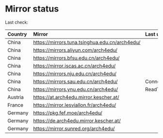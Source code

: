 <script src="./time.js"></script>
# Mirror status
Last check: <script type="text/javascript">localize(1689303676.3468342);</script>

|Country|Mirror|Last update|
|:------|:-----|:----------|
|China|https://mirrors.tuna.tsinghua.edu.cn/arch4edu/|<script type="text/javascript">localize(1689273131);</script>|
|China|https://mirrors.aliyun.com/arch4edu/|<script type="text/javascript">localize(1689230030);</script>|
|China|https://mirrors.bfsu.edu.cn/arch4edu/|<script type="text/javascript">localize(1689230030);</script>|
|China|https://mirror.iscas.ac.cn/arch4edu/|<script type="text/javascript">localize(1689273131);</script>|
|China|https://mirrors.nju.edu.cn/arch4edu/|<script type="text/javascript">localize(1689273131);</script>|
|China|https://mirrors.sau.edu.cn/arch4edu/|ConnectionError|
|China|https://mirrors.ynu.edu.cn/arch4edu/|ReadTimeout|
|Austria|https://at.arch4edu.mirror.kescher.at/|<script type="text/javascript">localize(1689273131);</script>|
|France|https://mirror.lesviallon.fr/arch4edu/|<script type="text/javascript">localize(1689273131);</script>|
|Germany|https://pkg.fef.moe/arch4edu/|<script type="text/javascript">localize(1689273131);</script>|
|Germany|https://de.arch4edu.mirror.kescher.at/|<script type="text/javascript">localize(1689273131);</script>|
|Germany|https://mirror.sunred.org/arch4edu/|<script type="text/javascript">localize(1689273131);</script>|

<script src="./tablefilter/tablefilter.js"></script>
<script src="./table.js"></script>